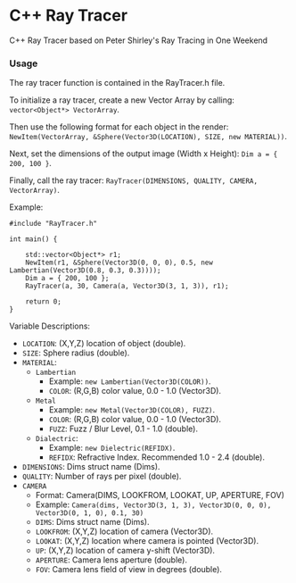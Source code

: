 # C++ Ray Tracer
C++ Ray Tracer based on Peter Shirley's Ray Tracing in One Weekend

### Usage
The ray tracer function is contained in the RayTracer.h file.

To initialize a ray tracer, create a new Vector Array by calling: `vector<Object*> VectorArray`.

Then use the following format for each object in the render: `NewItem(VectorArray, &Sphere(Vector3D(LOCATION), SIZE, new MATERIAL))`.

Next, set the dimensions of the output image (Width x Height): `Dim a = { 200, 100 }`.
 
Finally, call the ray tracer: `RayTracer(DIMENSIONS, QUALITY, CAMERA, VectorArray)`.
 
Example:
```
#include "RayTracer.h"

int main() {

	std::vector<Object*> r1;
	NewItem(r1, &Sphere(Vector3D(0, 0, 0), 0.5, new Lambertian(Vector3D(0.8, 0.3, 0.3))));
	Dim a = { 200, 100 };
	RayTracer(a, 30, Camera(a, Vector3D(3, 1, 3)), r1);

	return 0;
}
```

Variable Descriptions:
* `LOCATION`: (X,Y,Z) location of object (double).
* `SIZE`: Sphere radius (double).
* `MATERIAL`:
  * `Lambertian`
    * Example: `new Lambertian(Vector3D(COLOR))`.
    * `COLOR`: (R,G,B) color value, 0.0 - 1.0 (Vector3D).
  * `Metal`
    * Example: `new Metal(Vector3D(COLOR), FUZZ)`.
    * `COLOR`: (R,G,B) color value, 0.0 - 1.0 (Vector3D).
    * `FUZZ`: Fuzz / Blur Level, 0.1 - 1.0 (double).
  * `Dialectric`: 
    * Example: `new Dielectric(REFIDX)`.
    * `REFIDX`: Refractive Index. Recommended 1.0 - 2.4 (double).
* `DIMENSIONS`: Dims struct name (Dims).
* `QUALITY`: Number of rays per pixel (double).
* `CAMERA`
  * Format: Camera(DIMS, LOOKFROM, LOOKAT, UP, APERTURE, FOV) 
  * Example: `Camera(dims, Vector3D(3, 1, 3), Vector3D(0, 0, 0), Vector3D(0, 1, 0), 0.1, 30)`
  * `DIMS`: Dims struct name (Dims).
  * `LOOKFROM`: (X,Y,Z) location of camera (Vector3D).
  * `LOOKAT`: (X,Y,Z) location where camera is pointed (Vector3D).
  * `UP`: (X,Y,Z) location of camera y-shift (Vector3D).
  * `APERTURE`: Camera lens aperture (double).
  * `FOV`: Camera lens field of view in degrees (double).

